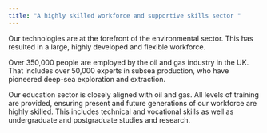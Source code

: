 ```yaml
---
title: "A highly skilled workforce and supportive skills sector "
---
```

Our technologies are at the forefront of the environmental sector. This has resulted in a large, highly developed and flexible workforce. 

Over 350,000 people are employed by the oil and gas industry in the UK. That includes over 50,000 experts in subsea production, who have pioneered deep-sea exploration and extraction. 

Our education sector is closely aligned with oil and gas. All levels of training are provided, ensuring present and future generations of our workforce are highly skilled. This includes technical and vocational skills  as well as undergraduate and postgraduate studies and research.   
